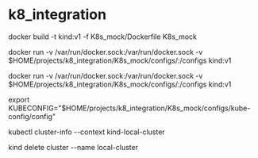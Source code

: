 # k8_integration

docker build -t kind:v1 -f K8s_mock/Dockerfile K8s_mock

docker run -v /var/run/docker.sock:/var/run/docker.sock -v $HOME/projects/k8_integration/K8s_mock/configs/:/configs kind:v1

docker run -v /var/run/docker.sock:/var/run/docker.sock -v $HOME/projects/k8_integration/K8s_mock/configs/:/configs kind:v1 <cluster-name>

export KUBECONFIG="$HOME/projects/k8_integration/K8s_mock/configs/kube-config/config"

kubectl cluster-info --context kind-local-cluster

kind delete cluster --name local-cluster

